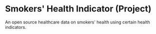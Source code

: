 # Smokers' Health Indicator (Project)
An open source healthcare data on smokers' health using certain health indicators.
